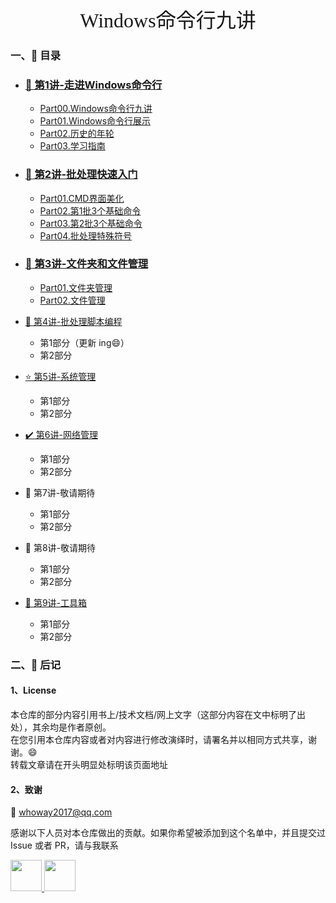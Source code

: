



<center><font size=6 face="行书">Windows命令行九讲</font></center>



### 一、:memo: 目录


- ### [🎨 第1讲-走进Windows命令行](./book/第1讲-走进Windows命令行/第1讲.md)

  - [Part00.Windows命令行九讲](./book/第1讲-走进Windows命令行/Part00.Windows命令行九讲.md)
  - [Part01.Windows命令行展示](./book/第1讲-走进Windows命令行/Part01.Windows命令行展示.md)
  - [Part02.历史的年轮](./book/第1讲-走进Windows命令行/Part02.历史的年轮.md)
  - [Part03.学习指南](./book/第1讲-走进Windows命令行/Part03.学习指南.md)


- ### [:rocket: 第2讲-批处理快速入门](./book/第2讲-批处理快速入门/第2讲.md)
  
  - [Part01.CMD界面美化](./book/第2讲-批处理快速入门/Part01.CMD界面美化.md)
  - [Part02.第1批3个基础命令](./book/第2讲-批处理快速入门/Part02.第1批3个基础命令.md)
  - [Part03.第2批3个基础命令](./book/第2讲-批处理快速入门/Part03.第2批3个基础命令.md)
  - [Part04.批处理特殊符号](./book/第2讲-批处理快速入门/Part04.批处理特殊符号.md)


- ### [:file_folder: 第3讲-文件夹和文件管理](./book/第3讲-文件夹和文件管理/第3讲.md)
  
  - [Part01.文件夹管理](./book/第3讲-文件夹和文件管理/Part01.文件夹管理.md)
  - [Part02.文件管理](./book/第3讲-文件夹和文件管理/Part02.文件管理.md)


- [🐾 第4讲-批处理脚本编程](./book/第4讲-批处理脚本编程/第4讲.md)
  
  - 第1部分（更新 ing:smile:）
  - 第2部分
  
- [⭐️ 第5讲-系统管理](./book/第5讲-系统管理/第5讲.md)
  
  - 第1部分
  - 第2部分
  
- [✔️ 第6讲-网络管理](./book/第6讲-网络管理/第6讲.md)
  
  - 第1部分
  - 第2部分
  
- 🎨 第7讲-敬请期待
  - 第1部分
  - 第2部分

- 🎨 第8讲-敬请期待
  - 第1部分
  - 第2部分

- [🔧 第9讲-工具箱](./book/第9讲-工具箱/第9讲.md)
  
  - 第1部分
  - 第2部分
  
  

### 二​、:memo: 后记

#### 1、License

本仓库的部分内容引用书上/技术文档/网上文字（这部分内容在文中标明了出处），其余均是作者原创。  
在您引用本仓库内容或者对内容进行修改演绎时，请署名并以相同方式共享，谢谢。:smile:  
转载文章请在开头明显处标明该页面地址      



#### 2、致谢

:email: whoway2017@qq.com  

感谢以下人员对本仓库做出的贡献。如果你希望被添加到这个名单中，并且提交过 Issue 或者 PR，请与我联系



<a href="https://github.com/flushbit">
    <img src="https://avatars.githubusercontent.com/u/79432824?v=4" width="50px">
</a>

<a href="https://github.com/eacryo">
    <img src="https://avatars.githubusercontent.com/u/47842169?v=4" width="50px">
</a>







